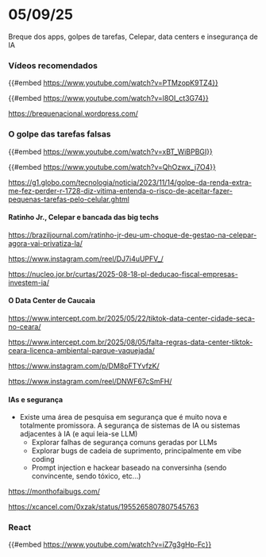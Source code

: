 # 05/09/25

Breque dos apps, golpes de tarefas, Celepar, data centers e insegurança de IA

### Vídeos recomendados

{{#embed https://www.youtube.com/watch?v=PTMzopK9TZ4}}

{{#embed https://www.youtube.com/watch?v=l8OI_ct3G74}}

<https://brequenacional.wordpress.com/>

### O golpe das tarefas falsas

{{#embed https://www.youtube.com/watch?v=xBT_WiBPBGI}}

{{#embed https://www.youtube.com/watch?v=QhOzwx_j7O4}}

<https://g1.globo.com/tecnologia/noticia/2023/11/14/golpe-da-renda-extra-me-fez-perder-r-1728-diz-vitima-entenda-o-risco-de-aceitar-fazer-pequenas-tarefas-pelo-celular.ghtml>

#### Ratinho Jr., Celepar e bancada das big techs

<https://braziljournal.com/ratinho-jr-deu-um-choque-de-gestao-na-celepar-agora-vai-privatiza-la/>

<https://www.instagram.com/reel/DJ7i4uUPFV_/>

<https://nucleo.jor.br/curtas/2025-08-18-pl-deducao-fiscal-empresas-investem-ia/>

#### O Data Center de Caucaia

<https://www.intercept.com.br/2025/05/22/tiktok-data-center-cidade-seca-no-ceara/>

<https://www.intercept.com.br/2025/08/05/falta-regras-data-center-tiktok-ceara-licenca-ambiental-parque-vaquejada/>

<https://www.instagram.com/p/DM8pFTYvfzK/>

<https://www.instagram.com/reel/DNWF67cSmFH/>

#### IAs e segurança

- Existe uma área de pesquisa em segurança que é muito nova e totalmente promissora. A segurança de sistemas de IA ou sistemas adjacentes à IA (e aqui leia-se LLM)
  - Explorar falhas de segurança comuns geradas por LLMs
  - Explorar bugs de cadeia de suprimento, principalmente em vibe coding
  - Prompt injection e hackear baseado na conversinha (sendo convincente, sendo tóxico, etc...)

<https://monthofaibugs.com/>

<https://xcancel.com/0xzak/status/1955265807807545763>

### React

{{#embed https://www.youtube.com/watch?v=iZ7g3gHp-Fc}}
